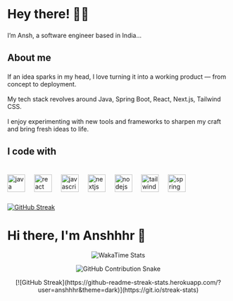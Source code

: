 <br clear="both">

<h1 align="left">Hey there! 🙋‍♂️</h1>

###

<p align="left">I’m Ansh, a software engineer based in India...</p>

###

<h2 align="left">About me</h2>

###

<p align="left">If an idea sparks in my head, I love turning it into a working product — from concept to deployment.<br><br>My tech stack revolves around Java, Spring Boot, React, Next.js, Tailwind CSS.<br><br>I enjoy experimenting with new tools and frameworks to sharpen my craft and bring fresh ideas to life.</p>

###

<h2 align="left">I code with</h2>

###

<br clear="both">

<div align="left">
  <img src="https://cdn.jsdelivr.net/gh/devicons/devicon/icons/java/java-original.svg" height="40" alt="java logo"  />
  <img width="13" />
  <img src="https://cdn.jsdelivr.net/gh/devicons/devicon/icons/react/react-original.svg" height="40" alt="react logo"  />
  <img width="13" />
  <img src="https://cdn.jsdelivr.net/gh/devicons/devicon/icons/javascript/javascript-original.svg" height="40" alt="javascript logo"  />
  <img width="13" />
  <img src="https://cdn.jsdelivr.net/gh/devicons/devicon/icons/nextjs/nextjs-original.svg" height="40" alt="nextjs logo"  />
  <img width="13" />
  <img src="https://cdn.jsdelivr.net/gh/devicons/devicon/icons/nodejs/nodejs-original.svg" height="40" alt="nodejs logo"  />
  <img width="13" />
  <img src="https://cdn.jsdelivr.net/gh/devicons/devicon/icons/tailwindcss/tailwindcss-original-wordmark.svg" height="40" alt="tailwindcss logo"  />
  <img width="13" />
  <img src="https://cdn.jsdelivr.net/gh/devicons/devicon/icons/spring/spring-original.svg" height="40" alt="spring logo"  />
</div>

###
 [![GitHub Streak](https://streak-stats.demolab.com/?user=anshhhr)](https://git.io/streak-stats)


 # Hi there, I'm Anshhhr 👋

<p align="center">
  <!-- WakaTime Stats -->
  <img src="https://github-readme-stats.vercel.app/api/wakatime?username=anshhhr&layout=compact&theme=dark" alt="WakaTime Stats" />
</p>

<p align="center">
  <!-- GitHub Contribution Snake -->
  <img src="https://raw.githubusercontent.com/anshhhr/github-contribution-grid-snake/master/output/github-contribution-grid-snake.svg" alt="GitHub Contribution Snake" />
</p>

<p align="center">
  <!-- GitHub Streak Badge -->
  [![GitHub Streak](https://github-readme-streak-stats.herokuapp.com/?user=anshhhr&theme=dark)](https://git.io/streak-stats)
</p>

###
